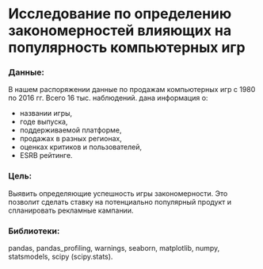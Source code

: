 # Исследование по определению закономерностей влияющих на популярность компьютерных игр

### Данные:
В нашем распоряжении данные по продажам компьютерных игр с 1980 по 2016 гг. Всего 16 тыс. наблюдений. дана информация о:
- названии игры,
- годе выпуска,
- поддерживаемой платформе,
- продажах в разных регионах,
- оценках критиков и пользователей,
- ESRB рейтинге.

### Цель:
Выявить определяющие успешность игры закономерности. Это позволит сделать ставку на потенциально популярный продукт и спланировать рекламные кампании.

### Библиотеки:
pandas,
pandas_profiling,
warnings,
seaborn,
matplotlib,
numpy,
statsmodels,
scipy (scipy.stats).
